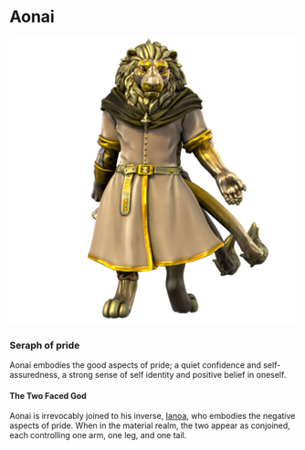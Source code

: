 # Aonai

![](aonai.png)

### Seraph of pride

Aonai embodies the good aspects of pride; a quiet confidence and self-assuredness, a strong sense of self identity and positive belief in oneself.

#### The Two Faced God

Aonai is irrevocably joined to his inverse, [Ianoa](/cosmology/daemons/malefices/ianoa), who embodies the negative aspects of pride. When in the material realm, the two appear as conjoined, each controlling one arm, one leg, and one tail.